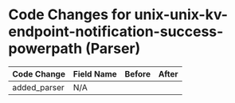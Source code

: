 # Code Changes for unix-unix-kv-endpoint-notification-success-powerpath (Parser)

| Code Change | Field Name | Before | After |
|-------------|------------|--------|-------|
| added_parser | N/A |  |  |